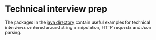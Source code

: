 # Technical interview prep
The packages in the [java directory](https://github.com/carloronconi/technical-interview-prep/tree/master/src/main/java) contain useful examples for technical interviews centered around string manipulation, HTTP requests and Json parsing.